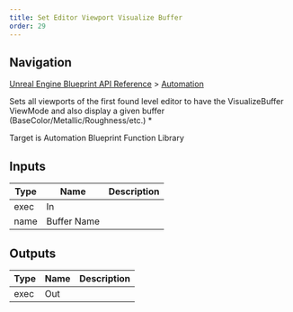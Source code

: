 ```yaml
---
title: Set Editor Viewport Visualize Buffer
order: 29
---
```

## Navigation

[Unreal Engine Blueprint API Reference](https://dev.epicgames.com/documentation/en-us/unreal-engine/BlueprintAPI) > [Automation](https://dev.epicgames.com/documentation/en-us/unreal-engine/BlueprintAPI/Automation)

Sets all viewports of the first found level editor to have the VisualizeBuffer ViewMode and also display a given buffer (BaseColor/Metallic/Roughness/etc.) \*

Target is Automation Blueprint Function Library

## Inputs

| Type | Name | Description |
| --- | --- | --- |
| exec | In |  |
| name | Buffer Name |  |

## Outputs

| Type | Name | Description |
| --- | --- | --- |
| exec | Out |  |
